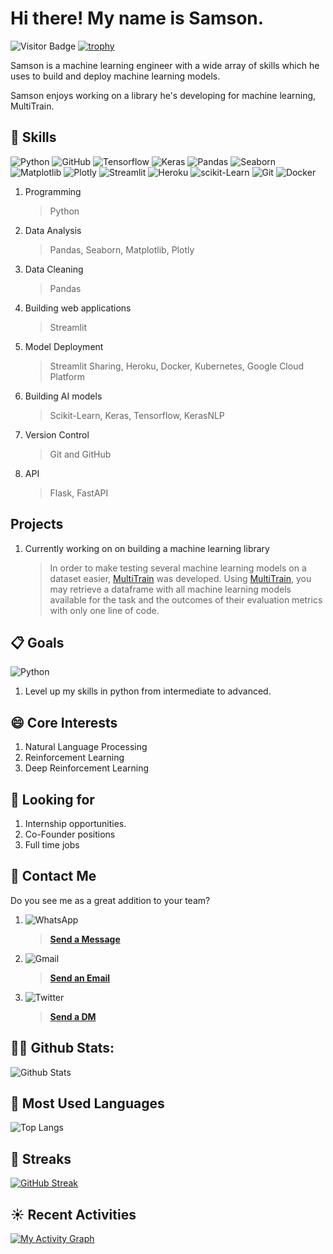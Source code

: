 # Hi there! My name is Samson.
![Visitor Badge](https://komarev.com/ghpvc/?username=LOVE-DOCTOR&color=red&style=plastic)
[![trophy](https://github-profile-trophy.vercel.app/?username=LOVE-DOCTOR)](https://github.com/LOVE-DOCTOR/github-profile-trophy)

Samson is a machine learning engineer with a wide array of skills which he uses to build and deploy machine learning models.

Samson enjoys working on a library he's developing for machine learning, MultiTrain.


## 🎉 Skills
![Python](https://img.shields.io/badge/-Python-black?style=plastic&logo=Python) 
![GitHub](https://img.shields.io/badge/-GitHub-black?style=plastic&logo=github)
![Tensorflow](https://img.shields.io/badge/-Tensorflow-white?style=plastic&logo=tensorflow)
![Keras](https://img.shields.io/badge/-Keras-white?style=plastic&logo=Keras&logoColor=red)
![Pandas](https://img.shields.io/badge/-Pandas-red?style=plastic&logo=pandas) 
![Seaborn](https://img.shields.io/badge/-Seaborn-lightgrey?style=plastic&logo=seaborn)
![Matplotlib](https://img.shields.io/badge/-Matplotlib-lightgrey?style=plastic&logo=matplotlib)
![Plotly](https://img.shields.io/badge/-Plotly-white?style=plastic&logo=plotly&logoColor=blue)
![Streamlit](https://img.shields.io/badge/-Streamlit-white?style=plastic&logo=Streamlit) 
![Heroku](https://img.shields.io/badge/-Heroku-purple?style=plastic&logo=heroku)
![scikit-Learn](https://img.shields.io/badge/-scikit--learn-%23F7931E.svg?style=plastic&logo=scikit-learn&logoColor=white)
![Git](https://img.shields.io/badge/-Git-F05032?style=plastic&logo=git&logoColor=white)
![Docker](https://img.shields.io/badge/-Docker-white?style=plastic&logo=docker&logoColor=white)

1. Programming
   > Python
2. Data Analysis
   > Pandas, Seaborn, Matplotlib, Plotly
3. Data Cleaning
   > Pandas
4. Building web applications
   > Streamlit
5. Model Deployment
   > Streamlit Sharing, Heroku, Docker, Kubernetes, Google Cloud Platform
6. Building AI models
   > Scikit-Learn, Keras, Tensorflow, KerasNLP
7. Version Control
   > Git and GitHub
8. API
   > Flask, FastAPI

## Projects
1. Currently working on on building a machine learning library
   > In order to make testing several machine learning models on a dataset easier, [MultiTrain](https://github.com/LOVE-DOCTOR/train-with-models) was developed. Using [MultiTrain](https://github.com/LOVE-DOCTOR/train-with-models), you may retrieve a dataframe with all machine learning models available for the task and the outcomes of their evaluation metrics with only one line of code.
 


## 📋 Goals
   ![Python](https://img.shields.io/badge/-Python-black?style=plastic&logo=Python)
1. Level up my skills in python from intermediate to advanced.


## 😄 Core Interests
1. Natural Language Processing
2. Reinforcement Learning
3. Deep Reinforcement Learning


## 🔎 Looking for
1. Internship opportunities.
2. Co-Founder positions
3. Full time jobs


## 📳 Contact Me
Do you see me as a great addition to your team?
1. ![WhatsApp](https://img.shields.io/badge/-WhatsApp-lightgrey?style=social&logo=whatsapp) 
   > [**Send a Message**](https://wa.me/2349070766308)
2. ![Gmail](https://img.shields.io/badge/-Gmail-white?style=social&logo=gmail)
   > <a href="mailto:tunexo885@gmail.com">**Send an Email**</a>
3. ![Twitter](https://img.shields.io/badge/-Twitter-white?style=social&logo=twitter)
   > [**Send a DM**](https://twitter.com/samsonshittu51?t=4KRVUYE4kdjvDb-pbQN_rQ&s=09)
     

## 👨‍💻 Github Stats:
![Github Stats](https://github-readme-stats.vercel.app/api?username=LOVE-DOCTOR&count_private=true&show_icons=true&include_all_commits=true)

## 📖 Most Used Languages
![Top Langs](https://github-readme-stats.vercel.app/api/top-langs/?username=LOVE-DOCTOR&hide=TeX&layout=compact)

## 🌠 Streaks
[![GitHub Streak](https://github-readme-streak-stats.herokuapp.com/?user=LOVE-DOCTOR&theme=dark)](https://git.io/streak-stats)

## ☀️ Recent Activities
[![My Activity Graph](https://activity-graph.herokuapp.com/graph?username=LOVE-DOCTOR&theme=github)](https://github.com/LOVE-DOCTOR/github-readme-activity-graph)
